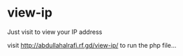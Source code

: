 # view-ip
Just visit to view your IP address


visit http://abdullahalrafi.rf.gd/view-ip/ to run the php file...
